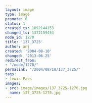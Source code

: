 ```yaml
---
layout: image
type: image
promote: 0
status: 1
created_ts: 1092144153
changed_ts: 1372159454
node_id: 1270
title: '137_3725'
author: anj
created: '2004-08-10'
changed: '2013-06-25'
redirect_from:
- "/node/1270/"
permalink: "/2004/08/10/137_3725/"
tags:
- Lewis Pass
images:
- src: image/images/137_3725-1270.jpg
  name: 137_3725-1270.jpg
---
```



